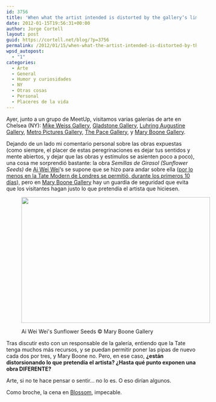 ```yaml
---
id: 3756
title: 'When what the artist intended is distorted by the gallery‘s limitations'
date: 2012-01-15T19:56:31+00:00
author: Jorge Cortell
layout: post
guid: https://cortell.net/blog/?p=3756
permalink: /2012/01/15/when-what-the-artist-intended-is-distorted-by-the-gallerys-limitations/
wpsd_autopost:
  - "1"
categories:
  - Arte
  - General
  - Humor y curiosidades
  - NY
  - Otras cosas
  - Personal
  - Placeres de la vida
---
```

Ayer, junto a un grupo de MeetUp, visitamos varias galerías de arte en Chelsea (NY): <a title="https://www.mikeweissgallery.com/html/home.asp" href="https://www.mikeweissgallery.com/html/home.asp" target="_blank">Mike Weiss Gallery</a>, <a title="https://www.gladstonegallery.com/" href="https://www.gladstonegallery.com/" target="_blank">Gladstone Gallery</a>, <a title="https://www.luhringaugustine.com/" href="https://www.luhringaugustine.com/" target="_blank">Luhring Augustine Gallery</a>, <a title="https://www.metropicturesgallery.com/" href="https://www.metropicturesgallery.com/" target="_blank">Metro Pictures Gallery</a>, <a title="https://thepacegallery.com/" href="https://thepacegallery.com/" target="_blank">The Pace Gallery</a>, y <a title="https://maryboonegallery.com/" href="https://maryboonegallery.com/" target="_blank">Mary Boone Gallery</a>.

Dejando de un lado mi comentario personal sobre las obras expuestas (como siempre, el placer de estas peregrinaciones es dejar tus sentidos y mente abiertos, y dejar que las obras y estímulos se asienten poco a poco), una cosa me sorprendió bastante: la obra _Semillas de Girasol (Sunflower Seeds)_ de <a title="https://www.aiweiwei.com/" href="https://www.aiweiwei.com/" target="_blank">Ai Wei Wei</a>‘s se supone que se hizo para andar sobre ella (<a title="https://www.tate.org.uk/modern/exhibitions/unileverseries2010/" href="https://www.tate.org.uk/modern/exhibitions/unileverseries2010/" target="_blank">por lo menos en la Tate Modern de Londres se permitió, durante los primeros 10 días</a>), pero en <a title="https://maryboonegallery.com/" href="https://maryboonegallery.com/" target="_blank">Mary Boone Gallery</a> hay un guardia de seguridad que evita que los visitantes hagan justo lo que pretendía el artista que hiciesen.<figure style="width: 500px" class="wp-caption aligncenter">

<img title="Sunflower Seeds" src="https://maryboonegallery.com/exhibitions/2011-2012/Ai-Weiwei/gfx/2.jpg" alt="" width="500" height="333" /><figcaption class="wp-caption-text">Ai Wei Wei's Sunflower Seeds © Mary Boone Gallery</figcaption></figure> 

Tras discutir esto con un responsable de la galería, entiendo que la Tate tenga muchos más recursos, y se puedan permitir poner las pipas de nuevo cada dos por tres, y Mary Boone no. Pero, en ese caso, **¿están distorsionando lo que pretendía el artista? ¿Hasta qué punto exponen una obra DIFERENTE?**

Arte, si no te hace pensar o sentir... no lo es. O eso dirían algunos.

Como broche, la cena en <a title="https://blossomnyc.com/blossom.php" href="https://blossomnyc.com/blossom.php" target="_blank">Blossom</a>, impecable.